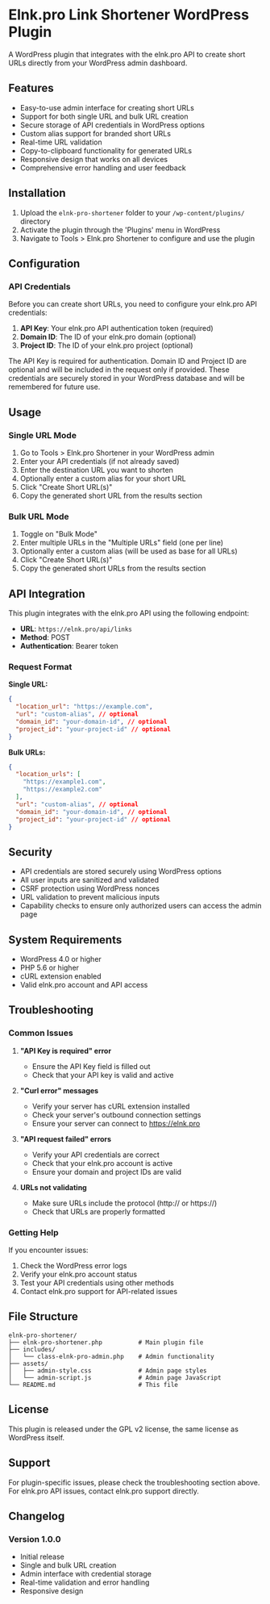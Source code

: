 # Elnk.pro Link Shortener WordPress Plugin

A WordPress plugin that integrates with the elnk.pro API to create short URLs directly from your WordPress admin dashboard.

## Features

- Easy-to-use admin interface for creating short URLs
- Support for both single URL and bulk URL creation
- Secure storage of API credentials in WordPress options
- Custom alias support for branded short URLs
- Real-time URL validation
- Copy-to-clipboard functionality for generated URLs
- Responsive design that works on all devices
- Comprehensive error handling and user feedback

## Installation

1. Upload the `elnk-pro-shortener` folder to your `/wp-content/plugins/` directory
2. Activate the plugin through the 'Plugins' menu in WordPress
3. Navigate to Tools > Elnk.pro Shortener to configure and use the plugin

## Configuration

### API Credentials

Before you can create short URLs, you need to configure your elnk.pro API credentials:

1. **API Key**: Your elnk.pro API authentication token (required)
2. **Domain ID**: The ID of your elnk.pro domain (optional)
3. **Project ID**: The ID of your elnk.pro project (optional)

The API Key is required for authentication. Domain ID and Project ID are optional and will be included in the request only if provided. These credentials are securely stored in your WordPress database and will be remembered for future use.

## Usage

### Single URL Mode

1. Go to Tools > Elnk.pro Shortener in your WordPress admin
2. Enter your API credentials (if not already saved)
3. Enter the destination URL you want to shorten
4. Optionally enter a custom alias for your short URL
5. Click "Create Short URL(s)"
6. Copy the generated short URL from the results section

### Bulk URL Mode

1. Toggle on "Bulk Mode" 
2. Enter multiple URLs in the "Multiple URLs" field (one per line)
3. Optionally enter a custom alias (will be used as base for all URLs)
4. Click "Create Short URL(s)"
5. Copy the generated short URLs from the results section

## API Integration

This plugin integrates with the elnk.pro API using the following endpoint:
- **URL**: `https://elnk.pro/api/links`
- **Method**: POST
- **Authentication**: Bearer token

### Request Format

**Single URL:**
```json
{
  "location_url": "https://example.com",
  "url": "custom-alias", // optional
  "domain_id": "your-domain-id", // optional
  "project_id": "your-project-id" // optional
}
```

**Bulk URLs:**
```json
{
  "location_urls": [
    "https://example1.com",
    "https://example2.com"
  ],
  "url": "custom-alias", // optional
  "domain_id": "your-domain-id", // optional
  "project_id": "your-project-id" // optional
}
```

## Security

- API credentials are stored securely using WordPress options
- All user inputs are sanitized and validated
- CSRF protection using WordPress nonces
- URL validation to prevent malicious inputs
- Capability checks to ensure only authorized users can access the admin page

## System Requirements

- WordPress 4.0 or higher
- PHP 5.6 or higher
- cURL extension enabled
- Valid elnk.pro account and API access

## Troubleshooting

### Common Issues

1. **"API Key is required" error**
   - Ensure the API Key field is filled out
   - Check that your API key is valid and active

2. **"Curl error" messages**
   - Verify your server has cURL extension installed
   - Check your server's outbound connection settings
   - Ensure your server can connect to https://elnk.pro

3. **"API request failed" errors**
   - Verify your API credentials are correct
   - Check that your elnk.pro account is active
   - Ensure your domain and project IDs are valid

4. **URLs not validating**
   - Make sure URLs include the protocol (http:// or https://)
   - Check that URLs are properly formatted

### Getting Help

If you encounter issues:
1. Check the WordPress error logs
2. Verify your elnk.pro account status
3. Test your API credentials using other methods
4. Contact elnk.pro support for API-related issues

## File Structure

```
elnk-pro-shortener/
├── elnk-pro-shortener.php          # Main plugin file
├── includes/
│   └── class-elnk-pro-admin.php    # Admin functionality
├── assets/
│   ├── admin-style.css             # Admin page styles
│   └── admin-script.js             # Admin page JavaScript
└── README.md                       # This file
```

## License

This plugin is released under the GPL v2 license, the same license as WordPress itself.

## Support

For plugin-specific issues, please check the troubleshooting section above. For elnk.pro API issues, contact elnk.pro support directly.

## Changelog

### Version 1.0.0
- Initial release
- Single and bulk URL creation
- Admin interface with credential storage
- Real-time validation and error handling
- Responsive design
